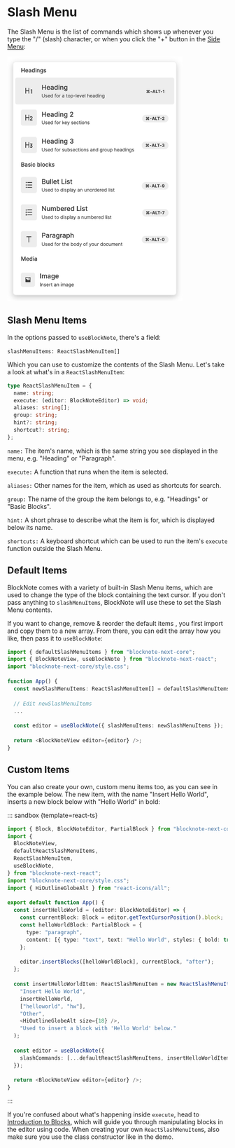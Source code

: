 # Slash Menu

The Slash Menu is the list of commands which shows up whenever you type the "/" (slash) character, or when you click the "+" button in the [Side Menu](/docs/side-menu):

<!-- ![../public/img/screenshots/slash_menu.png]() -->

<img style="max-width:400px" src="../public/img/screenshots/slash_menu.png" alt="image">

## Slash Menu Items

In the options passed to `useBlockNote`, there's a field:

`slashMenuItems: ReactSlashMenuItem[]`

Which you can use to customize the contents of the Slash Menu. Let's take a look at what's in a `ReactSlashMenuItem`:

```typescript
type ReactSlashMenuItem = {
  name: string;
  execute: (editor: BlockNoteEditor) => void;
  aliases: string[];
  group: string;
  hint?: string;
  shortcut?: string;
};
```

`name:` The item's name, which is the same string you see displayed in the menu, e.g. "Heading" or "Paragraph".

`execute:` A function that runs when the item is selected.

`aliases:` Other names for the item, which as used as shortcuts for search.

`group:` The name of the group the item belongs to, e.g. "Headings" or "Basic Blocks".

`hint:` A short phrase to describe what the item is for, which is displayed below its name.

`shortcuts:` A keyboard shortcut which can be used to run the item's `execute` function outside the Slash Menu.

## Default Items

BlockNote comes with a variety of built-in Slash Menu items, which are used to change the type of the block containing the text cursor. If you don't pass anything to `slashMenuItems`, BlockNote will use these to set the Slash Menu contents.

If you want to change, remove & reorder the default items , you first import and copy them to a new array. From there, you can edit the array how you like, then pass it to `useBlockNote`:

```typescript
import { defaultSlashMenuItems } from "blocknote-next-core";
import { BlockNoteView, useBlockNote } from "blocknote-next-react";
import "blocknote-next-core/style.css";

function App() {
  const newSlashMenuItems: ReactSlashMenuItem[] = defaultSlashMenuItems;

  // Edit newSlashMenuItems
  ...

  const editor = useBlockNote({ slashMenuItems: newSlashMenuItems });

  return <BlockNoteView editor={editor} />;
}
```

## Custom Items

You can also create your own, custom menu items too, as you can see in the example below. The new item, with the name "Insert Hello World", inserts a new block below with "Hello World" in bold:

::: sandbox {template=react-ts}

```typescript /App.tsx
import { Block, BlockNoteEditor, PartialBlock } from "blocknote-next-core";
import {
  BlockNoteView,
  defaultReactSlashMenuItems,
  ReactSlashMenuItem,
  useBlockNote,
} from "blocknote-next-react";
import "blocknote-next-core/style.css";
import { HiOutlineGlobeAlt } from "react-icons/all";

export default function App() {
  const insertHelloWorld = (editor: BlockNoteEditor) => {
    const currentBlock: Block = editor.getTextCursorPosition().block;
    const helloWorldBlock: PartialBlock = {
      type: "paragraph",
      content: [{ type: "text", text: "Hello World", styles: { bold: true } }],
    };

    editor.insertBlocks([helloWorldBlock], currentBlock, "after");
  };

  const insertHelloWorldItem: ReactSlashMenuItem = new ReactSlashMenuItem(
    "Insert Hello World",
    insertHelloWorld,
    ["helloworld", "hw"],
    "Other",
    <HiOutlineGlobeAlt size={18} />,
    "Used to insert a block with 'Hello World' below."
  );

  const editor = useBlockNote({
    slashCommands: [...defaultReactSlashMenuItems, insertHelloWorldItem],
  });

  return <BlockNoteView editor={editor} />;
}
```

:::

If you're confused about what's happening inside `execute`, head to [Introduction to Blocks](/docs/blocks), which will guide you through manipulating blocks in the editor using code. When creating your own `ReactSlashMenuItem`s, also make sure you use the class constructor like in the demo.
